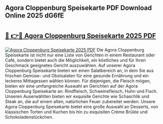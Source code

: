 ## Agora Cloppenburg Speisekarte PDF Download Online 2025 dG6fE

# <h2><a href="http://gca4dya.nevu.top/?p=Agora+Cloppenburg+Speisekarte">🔗 👉🔴 Agora Cloppenburg Speisekarte 2025 PDF</a></h2>

[![Agora Cloppenburg Speisekarte 2025 PDF](https://i.imgur.com/dBaPXMq.png)](http://gca4dya.nevu.top/?p=Agora+Cloppenburg+Speisekarte)
Die Agora Cloppenburg Speisekarte ist nicht nur eine Liste von Gerichten in einem Restaurant oder Café, sondern bietet auch die Möglichkeit, ein köstliches und für Ihren Geschmack geeignetes Gericht auszuwählen. Auf unserer Agora Cloppenburg Speisekarte bieten wir einen Salatbereich an, in dem Sie aus frischen Gemüse- und Obstsalaten für eine gesunde Ernährung und ein leckeres Mittagessen wählen können. Für diejenigen, die Fleisch mögen, bieten wir eine umfangreiche Auswahl an Gerichten auf der Agora Cloppenburg Speisekarte an: Rindfleisch, Schweinefleisch, Huhn und Fisch. Unseren Auserwählten bieten wir exquisite Gerichte wie Schaschlik und Steak an, die auf einem alten, natürlichen Feuer zubereitet werden. Unsere Agora Cloppenburg Speisekarte bietet eine große Auswahl an Desserts, von klassischen Torten und Kuchen bis hin zu exquisiten Crème Brûlée und Schokoladenstückchen.
